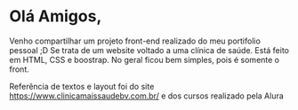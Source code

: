 # Olá Amigos,

Venho compartilhar um projeto front-end realizado do meu portifolio pessoal ;D
Se trata de um website voltado a uma clínica de saúde. Está feito em HTML, CSS e boostrap. No geral ficou bem simples, pois é somente o front.

Referência de textos e layout foi do site https://www.clinicamaissaudebv.com.br/ e dos cursos realizado pela Alura
